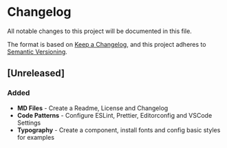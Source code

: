 # Changelog
All notable changes to this project will be documented in this file.

The format is based on [Keep a Changelog](https://keepachangelog.com/en/1.0.0/),
and this project adheres to [Semantic Versioning](https://semver.org/spec/v2.0.0.html).

## [Unreleased]

### Added
- **MD Files** - Create a Readme, License and Changelog
- **Code Patterns** - Configure ESLint, Prettier, Editorconfig and VSCode Settings
- **Typography** - Create a component, install fonts and config basic styles for examples
